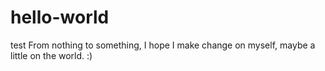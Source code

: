# hello-world
test
From nothing to something, I hope I make change on myself, maybe a little on the world. :)
